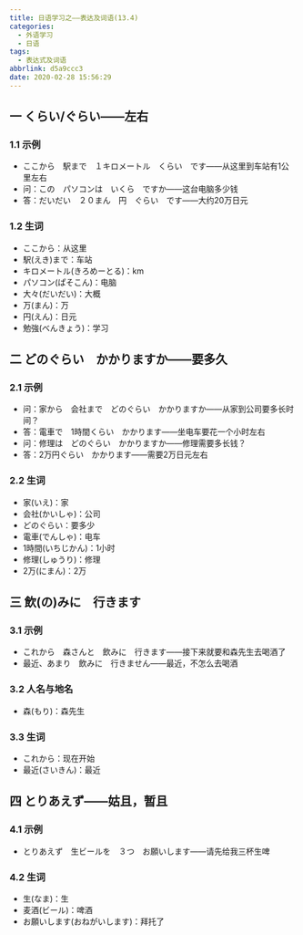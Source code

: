 ```yaml
---
title: 日语学习之——表达及词语(13.4)
categories:
  - 外语学习
  - 日语
tags:
  - 表达式及词语
abbrlink: d5a9ccc3
date: 2020-02-28 15:56:29
---
```

## 一 くらい/ぐらい——左右

### 1.1 示例

* ここから　駅まで　１キロメートル　くらい　です——从这里到车站有1公里左右
* 问：この　パソコンは　いくら　ですか——这台电脑多少钱
* 答：だいだい　２０まん　円　ぐらい　です——大约20万日元

<!--more-->
### 1.2 生词

* ここから：从这里
* 駅(えき)まで：车站
* キロメートル(きろめーとる)：km
* パソコン(ぱそこん)：电脑
* 大々(だいだい)：大概
* 万(まん)：万
* 円(えん)：日元
* 勉強(べんきょう)：学习

## 二 どのぐらい　かかりますか——要多久

### 2.1 示例

* 问：家から　会社まで　どのぐらい　かかりますか——从家到公司要多长时间？
* 答：電車で　1時間くらい　かかります——坐电车要花一个小时左右
* 问：修理は　どのぐらい　かかりますか——修理需要多长钱？
* 答：2万円ぐらい　かかります——需要2万日元左右

### 2.2 生词

* 家(いえ)：家
* 会社(かいしゃ)：公司
* どのぐらい：要多少
* 電車(でんしゃ)：电车
* 1時間(いちじかん)：1小时
* 修理(しゅうり)：修理
* 2万(にまん)：2万

## 三 飲(の)みに　行きます

### 3.1 示例

* これから　森さんと　飲みに　行きます——接下来就要和森先生去喝酒了
* 最近、あまり　飲みに　行きません——最近，不怎么去喝酒

### 3.2 人名与地名

* 森(もり)：森先生

### 3.3 生词

* これから：现在开始
* 最近(さいきん)：最近

## 四 とりあえず——姑且，暂且

### 4.1 示例

* とりあえず　生ビールを　３つ　お願いします——请先给我三杯生啤

### 4.2 生词

* 生(なま)：生
* 麦酒(ビール)：啤酒
* お願いします(おねがいします)：拜托了

